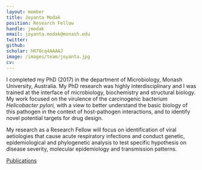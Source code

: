 ```yaml
---
layout: member
title: Joyanta Modak
position: Research Fellow
handle: jmodak
email: joyanta.modak@monash.edu
twitter:
github:
scholar: hR7Ocq4AAAAJ
image: /images/team/joyanta.jpg
cv:
---
```


I completed my PhD (2017) in the department of Microbiology, Monash University, Australia. My PhD research was highly interdisciplinary and I was trained at the interface of microbiology, biochemistry and structural biology. My work focused on the virulence of the carcinogenic bacterium _Helicobacter pylori,_ with a view to better understand the basic biology of this pathogen in the context of host-pathogen interactions, and to identify novel potential targets for drug design.  

My research as a Research Fellow will focus on identification of viral aetiologies that cause acute respiratory infections and conduct genetic, epidemiological and phylogenetic analysis to test specific hypothesis on disease severity, molecular epidemiology and transmission patterns.

[Publications](https://www.ncbi.nlm.nih.gov/pubmed/?term=modak+jk)
